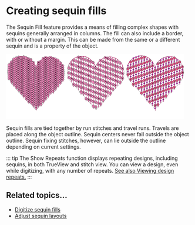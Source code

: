 # Creating sequin fills

The Sequin Fill feature provides a means of filling complex shapes with sequins generally arranged in columns. The fill can also include a border, with or without a margin. This can be made from the same or a different sequin and is a property of the object.

![sequin_advanced00001.png](assets/sequin_advanced00001.png)

Sequin fills are tied together by run stitches and travel runs. Travels are placed along the object outline. Sequin centers never fall outside the object outline. Sequin fixing stitches, however, can lie outside the outline depending on current settings.

::: tip
The Show Repeats function displays repeating designs, including sequins, in both TrueView and stitch view. You can view a design, even while digitizing, with any number of repeats. [See also Viewing design repeats.](../../Basics/view/Viewing_design_repeats)
:::

## Related topics...

- [Digitize sequin fills](Digitize_sequin_fills)
- [Adjust sequin layouts](Adjust_sequin_layouts)
